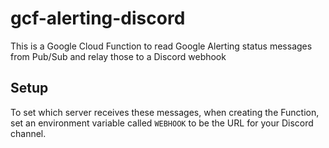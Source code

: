 # gcf-alerting-discord

This is a Google Cloud Function to read Google Alerting status messages from Pub/Sub and relay those to a Discord webhook

## Setup

To set which server receives these messages, when creating the Function, set an environment variable called `WEBHOOK` to be the URL for your Discord channel.
